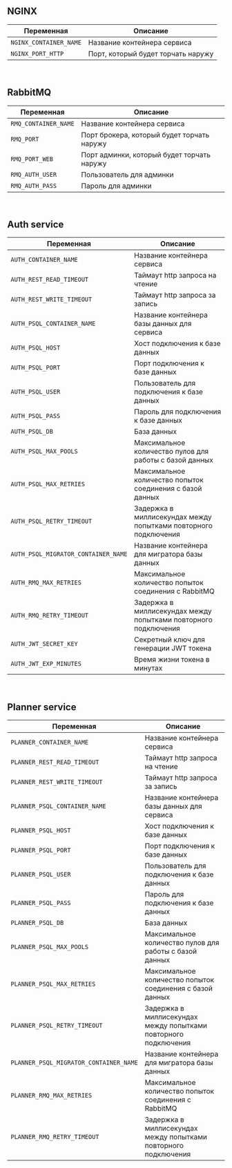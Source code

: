 ## NGINX

| Переменная             | Описание                           |
|------------------------|------------------------------------|
| `NGINX_CONTAINER_NAME` | Название контейнера сервиса        |
| `NGINX_PORT_HTTP`      | Порт, который будет торчать наружу |

<br>

## RabbitMQ

| Переменная           | Описание                                   |
|----------------------|--------------------------------------------|
| `RMQ_CONTAINER_NAME` | Название контейнера сервиса                |
| `RMQ_PORT`           | Порт брокера, который будет торчать наружу |
| `RMQ_PORT_WEB`       | Порт админки, который будет торчать наружу |
| `RMQ_AUTH_USER`      | Пользователь для админки                   |
| `RMQ_AUTH_PASS`      | Пароль для админки                         |

<br>

## Auth service

| Переменная                          | Описание                                                        |
|-------------------------------------|-----------------------------------------------------------------|
| `AUTH_CONTAINER_NAME`               | Название контейнера сервиса                                     |
| `AUTH_REST_READ_TIMEOUT`            | Таймаут http запроса на чтение                                  |
| `AUTH_REST_WRITE_TIMEOUT`           | Таймаут http запроса за запись                                  |
| `AUTH_PSQL_CONTAINER_NAME`          | Название контейнера базы данных для сервиса                     |
| `AUTH_PSQL_HOST`                    | Хост подключения к базе данных                                  |
| `AUTH_PSQL_PORT`                    | Порт подключения к базе данных                                  |
| `AUTH_PSQL_USER`                    | Пользователь для подключения к базе данных                      |
| `AUTH_PSQL_PASS`                    | Пароль для подключения к базе данных                            |
| `AUTH_PSQL_DB`                      | База данных                                                     |
| `AUTH_PSQL_MAX_POOLS`               | Максимальное количество пулов для работы с базой данных         |
| `AUTH_PSQL_MAX_RETRIES`             | Максимальное количество попыток соединения с базой данных       |
| `AUTH_PSQL_RETRY_TIMEOUT`           | Задержка в миллисекундах между попытками повторного подключения |
| `AUTH_PSQL_MIGRATOR_CONTAINER_NAME` | Название контейнера для мигратора базы данных                   |
| `AUTH_RMQ_MAX_RETRIES`              | Максимальное количество попыток соединения с RabbitMQ           |
| `AUTH_RMQ_RETRY_TIMEOUT`            | Задержка в миллисекундах между попытками повторного подключения |
| `AUTH_JWT_SECRET_KEY`               | Секретный ключ для генерации JWT токена                         |
| `AUTH_JWT_EXP_MINUTES`              | Время жизни токена в минутах                                    |

<br>

## Planner service

| Переменная                             | Описание                                                        |
|----------------------------------------|-----------------------------------------------------------------|
| `PLANNER_CONTAINER_NAME`               | Название контейнера сервиса                                     |
| `PLANNER_REST_READ_TIMEOUT`            | Таймаут http запроса на чтение                                  |
| `PLANNER_REST_WRITE_TIMEOUT`           | Таймаут http запроса за запись                                  |
| `PLANNER_PSQL_CONTAINER_NAME`          | Название контейнера базы данных для сервиса                     |
| `PLANNER_PSQL_HOST`                    | Хост подключения к базе данных                                  |
| `PLANNER_PSQL_PORT`                    | Порт подключения к базе данных                                  |
| `PLANNER_PSQL_USER`                    | Пользователь для подключения к базе данных                      |
| `PLANNER_PSQL_PASS`                    | Пароль для подключения к базе данных                            |
| `PLANNER_PSQL_DB`                      | База данных                                                     |
| `PLANNER_PSQL_MAX_POOLS`               | Максимальное количество пулов для работы с базой данных         |
| `PLANNER_PSQL_MAX_RETRIES`             | Максимальное количество попыток соединения с базой данных       |
| `PLANNER_PSQL_RETRY_TIMEOUT`           | Задержка в миллисекундах между попытками повторного подключения |
| `PLANNER_PSQL_MIGRATOR_CONTAINER_NAME` | Название контейнера для мигратора базы данных                   |
| `PLANNER_RMQ_MAX_RETRIES`              | Максимальное количество попыток соединения с RabbitMQ           |
| `PLANNER_RMQ_RETRY_TIMEOUT`            | Задержка в миллисекундах между попытками повторного подключения |

